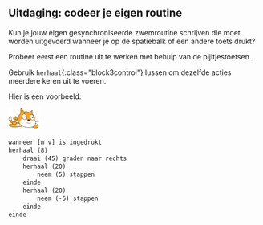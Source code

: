 ## Uitdaging: codeer je eigen routine

Kun je jouw eigen gesynchroniseerde zwemroutine schrijven die moet worden uitgevoerd wanneer je op de spatiebalk of een andere toets drukt?

Probeer eerst een routine uit te werken met behulp van de pijltjestoetsen.

Gebruik `herhaal`{:class="block3control"} lussen om dezelfde acties meerdere keren uit te voeren.

Hier is een voorbeeld:

![zwemmer sprite](images/swimmer-sprite.png)

```blocks3
wanneer [m v] is ingedrukt
herhaal (8)
    draai (45) graden naar rechts
    herhaal (20)
        neem (5) stappen
    einde
    herhaal (20)
        neem (-5) stappen
    einde
einde
```

